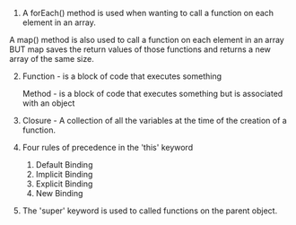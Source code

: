 1. A forEach() method is used when wanting to call a function on each element in an array.

A map() method is also used to call a function on each element in an array BUT map saves the return values of those functions and returns a new array of the same size. 

2. Function -
    is a block of code that executes something

    Method - 
    is a block of code that executes something but is associated with an object

3. Closure -
    A collection of all the variables at the time of the creation of a function. 

4. Four rules of precedence in the 'this' keyword
    1. Default Binding
    2. Implicit Binding
    3. Explicit Binding
    4. New Binding

5. The 'super' keyword is used to called functions on the parent object. 